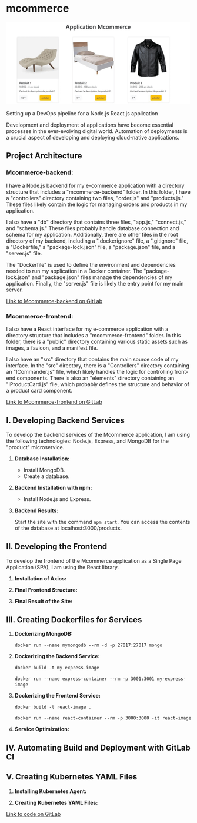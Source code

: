 # mcommerce

<img src="https://raw.githubusercontent.com/yassinemajidi/mcommerce/gif/ezgif-3-d1f41ac063.gif" width="500">

Setting up a DevOps pipeline for a Node.js React.js application

Development and deployment of applications have become essential processes in the ever-evolving digital world. Automation of deployments is a crucial aspect of developing and deploying cloud-native applications.

## Project Architecture

### Mcommerce-backend:

I have a Node.js backend for my e-commerce application with a directory structure that includes a "mcommerce-backend" folder. In this folder, I have a "controllers" directory containing two files, "order.js" and "products.js." These files likely contain the logic for managing orders and products in my application.

I also have a "db" directory that contains three files, "app.js," "connect.js," and "schema.js." These files probably handle database connection and schema for my application. Additionally, there are other files in the root directory of my backend, including a ".dockerignore" file, a ".gitignore" file, a "Dockerfile," a "package-lock.json" file, a "package.json" file, and a "server.js" file.

The "Dockerfile" is used to define the environment and dependencies needed to run my application in a Docker container. The "package-lock.json" and "package.json" files manage the dependencies of my application. Finally, the "server.js" file is likely the entry point for my main server.

[Link to Mcommerce-backend on GitLab](https://gitlab.com/yassinemidfig/mcomm/-/tree/main/mcommerce-backend)

### Mcommerce-frontend:

I also have a React interface for my e-commerce application with a directory structure that includes a "mcommerce-frontend" folder. In this folder, there is a "public" directory containing various static assets such as images, a favicon, and a manifest file.

I also have an "src" directory that contains the main source code of my interface. In the "src" directory, there is a "Controllers" directory containing an "ICommander.js" file, which likely handles the logic for controlling front-end components. There is also an "elements" directory containing an "IProductCard.js" file, which probably defines the structure and behavior of a product card component.

[Link to Mcommerce-frontend on GitLab](https://gitlab.com/yassinemidfig/mcomm/-/tree/main/mcommerce-frontend)

## I. Developing Backend Services

To develop the backend services of the Mcommerce application, I am using the following technologies: Node.js, Express, and MongoDB for the "product" microservice.

1. **Database Installation:**

   - Install MongoDB.
   - Create a database.

2. **Backend Installation with npm:**

   - Install Node.js and Express.

3. **Backend Results:**

   Start the site with the command `npm start`. You can access the contents of the database at localhost:3000/products.

## II. Developing the Frontend

To develop the frontend of the Mcommerce application as a Single Page Application (SPA), I am using the React library.

1. **Installation of Axios:**


2. **Final Frontend Structure:**


3. **Final Result of the Site:**


## III. Creating Dockerfiles for Services

1. **Dockerizing MongoDB:**

    ```terminal|command=1|title=bash
    docker run --name mymongodb --rm -d -p 27017:27017 mongo
    ```

2. **Dockerizing the Backend Service:**

    ```terminal|command=1|title=bash
    docker build -t my-express-image
    ```
    ```terminal|command=1|title=bash
    docker run --name express-container --rm -p 3001:3001 my-express-image
    ```
    
3. **Dockerizing the Frontend Service:**

    ```terminal|command=1|title=bash
    docker build -t react-image .
    ```
    ```terminal|command=1|title=bash
    docker run --name react-container --rm -p 3000:3000 -it react-image
    ```
4. **Service Optimization:**

## IV. Automating Build and Deployment with GitLab CI


## V. Creating Kubernetes YAML Files

1. **Installing Kubernetes Agent:**


2. **Creating Kubernetes YAML Files:**

[Link to code on GitLab](https://gitlab.com/yassinemidfig/mcomm/)
